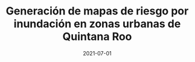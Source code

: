 ---
title: "Generación de mapas de riesgo por inundación en zonas urbanas de Quintana Roo"
collection: publications
permalink: /publication/2021-07-01-paper-title-number-1
date: 2021-07-01
venue: 'Cambio climático y turismo en las costa caribe y pacífico de México, 2021'
paperurl: 'https://drive.google.com/file/d/14NLyCDHYa3-vheneqDdjG0lH7s1ePirx/view?fbclid=IwY2xjawEV7GpleHRuA2FlbQIxMAABHZmUNr5Yvv024M86q4IHJDaVsqn7MiuxSHpLvCMpjowT06F9nfZdGSj53w_aem_t1OYgV-L6NmUZMN8oUi1JQ'
citation: 'López, G. (2022). &quot; <i>Cambio climático y turismo en las costa caribe y pacífico de México, 2021</i>.'
---